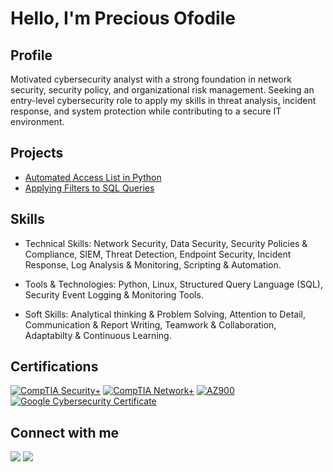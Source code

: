 # Hello, I'm Precious Ofodile

## Profile

Motivated cybersecurity analyst with a strong foundation in network security, security policy, and organizational risk management. Seeking an entry-level cybersecurity role to apply my skills in threat analysis, incident response, and system protection while contributing to a secure IT environment.

## Projects
- <a href="https://github.com/Precious-ofodile/Automated-Access-List-in-Python">Automated Access List in Python</a>
- <a href="https://github.com/Precious-ofodile/Applying-Filters-to-SQL-Queries/tree/main">Applying Filters to SQL Queries</a>

## Skills
- Technical Skills:
Network Security, Data Security, Security Policies & Compliance, SIEM, Threat Detection, Endpoint Security, Incident Response, Log Analysis & Monitoring, Scripting & Automation.

- Tools & Technologies:
Python, Linux, Structured Query Language (SQL), Security Event Logging & Monitoring Tools.

- Soft Skills:
Analytical thinking & Problem Solving, Attention to Detail, Communication & Report Writing, Teamwork & Collaboration, Adaptabilty & Continuous Learning.

## Certifications

[![CompTIA Security+](https://img.shields.io/badge/-CompTIA%20Security%2B-FF0000?&style=for-the-badge&logo=CompTIA&logoColor=white)](https://www.credly.com/badges/de9f1bcd-25ff-42f0-99a2-2a0fd4c92bef/public_url)
[![CompTIA Network+](https://img.shields.io/badge/-CompTIA%20Network%2B-00A9E0?&style=for-the-badge&logo=CompTIA&logoColor=white)](https://www.credly.com/badges/1d71150e-ce55-4612-ab05-730d4dac807c/public_url)
[![AZ900](https://img.shields.io/badge/-AZ900%20Microsoft%20Azure%20Fundamentals%20-0078D4?&style=for-the-badge&logo=Microsoft&logoColor=white)](https://learn.microsoft.com/en-us/users/preciousofodile-3074/credentials/83aed003724116c8)
[![Google Cybersecurity Certificate](https://img.shields.io/badge/-Google%20Cybersecurity%20Certificate-4285F4?&style=for-the-badge&logo=Google&logoColor=white)](https://www.coursera.org/account/accomplishments/professional-cert/NNRISWVQ17AB)

## Connect with me
<a href="https://www.linkedin.com/in/ofodile-precious-8859b4216/"><img src="https://img.shields.io/badge/-LinkedIn-0072b1?&style=for-the-badge&logo=linkedin&logoColor=white" /></a>
<a href="mailto:preciousdumebi23@gmail.com"><img src="https://img.shields.io/badge/-Gmail-D14836?&style=for-the-badge&logo=gmail&logoColor=white" /></a>

